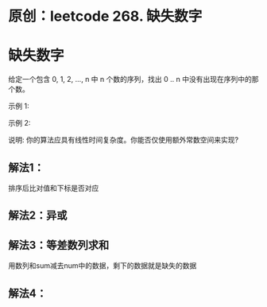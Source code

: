 # 原创：leetcode 268. 缺失数字

# 缺失数字

给定一个包含 0, 1, 2, ..., n 中 n 个数的序列，找出 0 .. n 中没有出现在序列中的那个数。

示例 1:

示例 2:

说明: 你的算法应具有线性时间复杂度。你能否仅使用额外常数空间来实现?

## 解法1：

排序后比对值和下标是否对应

## 解法2：异或

## 解法3：等差数列求和

用数列和sum减去num中的数据，剩下的数据就是缺失的数据

## 解法4：
